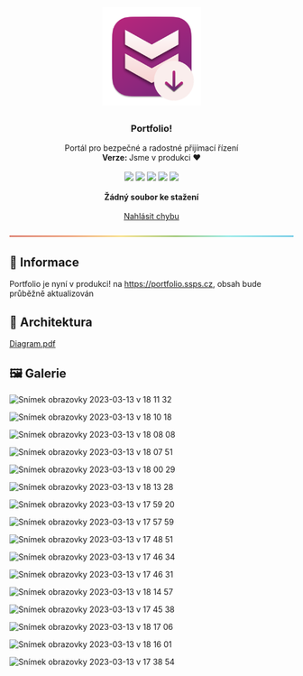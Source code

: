 <h1 align="center"><br><img src="./.github/img/appIcon.png" alt="Lusk! 🤌 logo" width=175px></h1>

<h3 align="center">Portfolio!</h3>
<p align="center">
    Portál pro bezpečné a radostné přijímací řízení
    <br />
    <strong>Verze: </strong>Jsme v produkci ❤️
    <br />
    <br />
    <img src="https://img.shields.io/badge/SvelteKit-orange.svg">
    <img src="https://img.shields.io/badge/WindiCSS-lightblue.svg">
    <img src="https://img.shields.io/badge/AES-256-black.svg">
    <img src="https://img.shields.io/badge/AGE-Encryption-black.svg">
    <img src="https://img.shields.io/badge/Rust-blue.svg">
    <br />
    <br />
    <a><strong>Žádný soubor ke stažení</strong></a>
    <br />
    <br />
    <a href="https://github.com/EETagent/Portfolio/issues">Nahlásit chybu</a>
  </p>
</p>

![-----------------------------------------------------](.github/img/rainbow.png)

## 🔔 Informace

Portfolio je nyní v produkci! na https://portfolio.ssps.cz, obsah bude průběžně aktualizován

## 📐 Architektura

[Diagram.pdf](https://github.com/EETagent/Portfolio/files/10226287/Diagram.pdf)

## 🖼️ Galerie

![Snímek obrazovky 2023-03-13 v 18 11 32](https://user-images.githubusercontent.com/20557318/224775476-d297a32d-e529-4206-a10d-19e99328a42d.png)

![Snímek obrazovky 2023-03-13 v 18 10 18](https://user-images.githubusercontent.com/20557318/224775572-919a3be6-cba4-4ac7-9ba5-3bb8f58ae144.png)

![Snímek obrazovky 2023-03-13 v 18 08 08](https://user-images.githubusercontent.com/20557318/224775605-91917ffc-2fff-4f17-8136-f50b14f1cbef.png)

![Snímek obrazovky 2023-03-13 v 18 07 51](https://user-images.githubusercontent.com/20557318/224775633-e632cd79-2359-4c82-8869-aee3d624f320.png)

![Snímek obrazovky 2023-03-13 v 18 00 29](https://user-images.githubusercontent.com/20557318/224775681-20177a26-817d-4f41-a7a5-1a0eab99d557.png)

![Snímek obrazovky 2023-03-13 v 18 13 28](https://user-images.githubusercontent.com/20557318/224775773-9e9438a4-c96b-4d7a-b08c-8b63a4e83c17.png)

![Snímek obrazovky 2023-03-13 v 17 59 20](https://user-images.githubusercontent.com/20557318/224775897-02bcc3c6-48b9-4ede-ae1b-b5e2b1a18668.png)

![Snímek obrazovky 2023-03-13 v 17 57 59](https://user-images.githubusercontent.com/20557318/224775988-291bd10a-55c2-4a1a-bedc-2649a34ab187.png)

![Snímek obrazovky 2023-03-13 v 17 48 51](https://user-images.githubusercontent.com/20557318/224776051-fa2927d5-0fed-4534-9935-0481f02c6980.png)

![Snímek obrazovky 2023-03-13 v 17 46 34](https://user-images.githubusercontent.com/20557318/224776138-fa80467d-9723-43ad-ae85-8b7ebd26460d.png)

![Snímek obrazovky 2023-03-13 v 17 46 31](https://user-images.githubusercontent.com/20557318/224776183-75fd9c8c-0c09-4768-9ca7-d9e3a2e47c6a.png)

![Snímek obrazovky 2023-03-13 v 18 14 57](https://user-images.githubusercontent.com/20557318/224776435-edb200c0-cdf4-49da-879b-df6646a0eaf0.png)

![Snímek obrazovky 2023-03-13 v 17 45 38](https://user-images.githubusercontent.com/20557318/224776668-4fcc2de8-76cd-441f-b982-486e867345b6.png)

![Snímek obrazovky 2023-03-13 v 18 17 06](https://user-images.githubusercontent.com/20557318/224777253-b1507f68-4917-449e-aad8-e43bb2bb1d59.png)

![Snímek obrazovky 2023-03-13 v 18 16 01](https://user-images.githubusercontent.com/20557318/224776851-2464f5d1-403d-47ca-8f59-9705dbbfdbe3.png)

![Snímek obrazovky 2023-03-13 v 17 38 54](https://user-images.githubusercontent.com/20557318/224776741-75891a7a-63be-4249-ac65-131bb97472f4.png)
